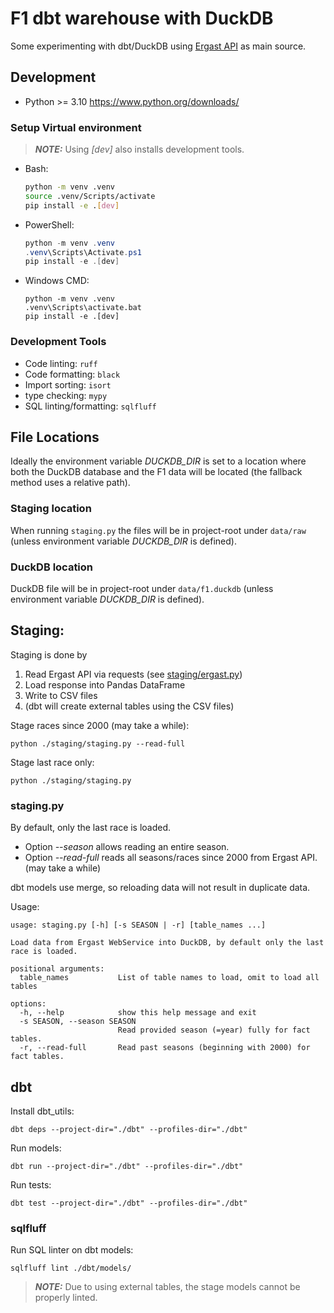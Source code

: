 # F1 dbt warehouse with DuckDB

Some experimenting with dbt/DuckDB using [Ergast API](http://ergast.com/mrd/) as main source.

## Development

* Python >= 3.10 https://www.python.org/downloads/

### Setup Virtual environment

> **_NOTE:_** Using _[dev]_ also installs development tools.

* Bash:
    ```bash
    python -m venv .venv
    source .venv/Scripts/activate
    pip install -e .[dev]
    ```
* PowerShell:
    ```powershell
    python -m venv .venv
    .venv\Scripts\Activate.ps1
    pip install -e .[dev]
    ```
* Windows CMD:
    ```
    python -m venv .venv
    .venv\Scripts\activate.bat
    pip install -e .[dev]
    ```

### Development Tools

* Code linting: `ruff`
* Code formatting: `black`
* Import sorting: `isort`
* type checking: `mypy`
* SQL linting/formatting: `sqlfluff`


## File Locations

Ideally the environment variable _DUCKDB_DIR_ is set to a location where both the
DuckDB database and the F1 data will be located (the fallback method uses a relative
path).

### Staging location

When running `staging.py` the files will be in project-root under `data/raw`
(unless environment variable _DUCKDB_DIR_ is defined).

### DuckDB location

DuckDB file will be in project-root under `data/f1.duckdb`
(unless environment variable _DUCKDB_DIR_ is defined).

## Staging:

Staging is done by
1. Read Ergast API via requests (see [staging/ergast.py](staging/ergast.py))
2. Load response into Pandas DataFrame
3. Write to CSV files
4. (dbt will create external tables using the CSV files)

Stage races since 2000 (may take a while):
```
python ./staging/staging.py --read-full
```

Stage last race only:
```
python ./staging/staging.py
```

### staging.py

By default, only the last race is loaded.
* Option _--season_ allows reading an entire season.
* Option _--read-full_ reads all seasons/races since 2000 from Ergast API. (may take a while)

dbt models use merge, so reloading data will not result in duplicate data. 

Usage:
```
usage: staging.py [-h] [-s SEASON | -r] [table_names ...]

Load data from Ergast WebService into DuckDB, by default only the last race is loaded.

positional arguments:
  table_names           List of table names to load, omit to load all tables

options:
  -h, --help            show this help message and exit
  -s SEASON, --season SEASON
                        Read provided season (=year) fully for fact tables.
  -r, --read-full       Read past seasons (beginning with 2000) for fact tables.
```

## dbt

Install dbt_utils:
```
dbt deps --project-dir="./dbt" --profiles-dir="./dbt"
```

Run models:
```
dbt run --project-dir="./dbt" --profiles-dir="./dbt"
```

Run tests:
```
dbt test --project-dir="./dbt" --profiles-dir="./dbt"
```

### sqlfluff

Run SQL linter on dbt models:
```
sqlfluff lint ./dbt/models/
```

> **_NOTE:_** Due to using external tables, the stage models cannot be properly linted.
